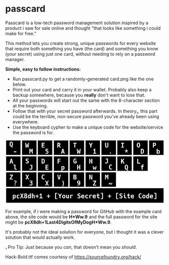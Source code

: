 # passcard

Passcard is a low-tech password management solution inspired by a product i saw for sale online and thought "that looks like something i could make for free."

This method lets you create strong, unique passwords for every website that require both something you have (the card) and something you know (your secret) using just one card, without needing to rely on a password manager.

**Simple, easy to follow instructions:**
 * Run passcard.py to get a randomly-generated card.png like the one below.
 * Print out your card and carry it in your wallet. Probably also keep a backup somewhere, because you __really__ don't want to lose that.
 * All your passwords will start out the same with the 8-character section at the beginning.
 * Follow that with your secret password afterwards. In theory₁, this part could be the terrible, non-secure password you've already been using everywhere.
 * Use the keyboard cypher to make a unique code for the website/service the password is for.

![Example Passcard](/card.png)

For example, if i were making a password for GitHub with the example card above, the site code would be **H\*Ww.9** and the full password for the site might be **pcX8dh+1Last4DigitsOfMyDogH\*Ww.9**.
 
It's probably not the ideal solution for everyone, but i thought it was a clever solution that would actually work.
 
₁ Pro Tip: Just because you *can*, that doesn't mean you *should*.

Hack-Bold.ttf comes courtesy of https://sourcefoundry.org/hack/
